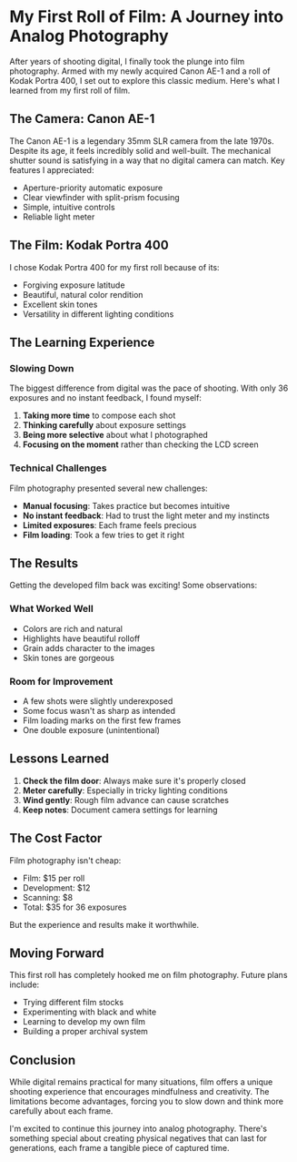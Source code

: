 # My First Roll of Film: A Journey into Analog Photography

After years of shooting digital, I finally took the plunge into film photography. Armed with my newly acquired Canon AE-1 and a roll of Kodak Portra 400, I set out to explore this classic medium. Here's what I learned from my first roll of film.

## The Camera: Canon AE-1

The Canon AE-1 is a legendary 35mm SLR camera from the late 1970s. Despite its age, it feels incredibly solid and well-built. The mechanical shutter sound is satisfying in a way that no digital camera can match. Key features I appreciated:

- Aperture-priority automatic exposure
- Clear viewfinder with split-prism focusing
- Simple, intuitive controls
- Reliable light meter

## The Film: Kodak Portra 400

I chose Kodak Portra 400 for my first roll because of its:
- Forgiving exposure latitude
- Beautiful, natural color rendition
- Excellent skin tones
- Versatility in different lighting conditions

## The Learning Experience

### Slowing Down
The biggest difference from digital was the pace of shooting. With only 36 exposures and no instant feedback, I found myself:

1. **Taking more time** to compose each shot
2. **Thinking carefully** about exposure settings
3. **Being more selective** about what I photographed
4. **Focusing on the moment** rather than checking the LCD screen

### Technical Challenges

Film photography presented several new challenges:
- **Manual focusing**: Takes practice but becomes intuitive
- **No instant feedback**: Had to trust the light meter and my instincts
- **Limited exposures**: Each frame feels precious
- **Film loading**: Took a few tries to get it right

## The Results

Getting the developed film back was exciting! Some observations:

### What Worked Well
- Colors are rich and natural
- Highlights have beautiful rolloff
- Grain adds character to the images
- Skin tones are gorgeous

### Room for Improvement
- A few shots were slightly underexposed
- Some focus wasn't as sharp as intended
- Film loading marks on the first few frames
- One double exposure (unintentional)

## Lessons Learned

1. **Check the film door**: Always make sure it's properly closed
2. **Meter carefully**: Especially in tricky lighting conditions
3. **Wind gently**: Rough film advance can cause scratches
4. **Keep notes**: Document camera settings for learning

## The Cost Factor

Film photography isn't cheap:
- Film: $15 per roll
- Development: $12
- Scanning: $8
- Total: $35 for 36 exposures

But the experience and results make it worthwhile.

## Moving Forward

This first roll has completely hooked me on film photography. Future plans include:

- Trying different film stocks
- Experimenting with black and white
- Learning to develop my own film
- Building a proper archival system

## Conclusion

While digital remains practical for many situations, film offers a unique shooting experience that encourages mindfulness and creativity. The limitations become advantages, forcing you to slow down and think more carefully about each frame.

I'm excited to continue this journey into analog photography. There's something special about creating physical negatives that can last for generations, each frame a tangible piece of captured time. 